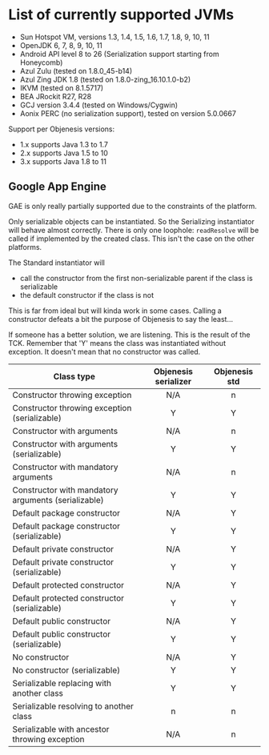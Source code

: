 # List of currently supported JVMs

* Sun Hotspot VM, versions 1.3, 1.4, 1.5, 1.6, 1.7, 1.8, 9, 10, 11
* OpenJDK 6, 7, 8, 9, 10, 11
* Android API level 8 to 26 (Serialization support starting from Honeycomb)
* Azul Zulu (tested on 1.8.0_45-b14)
* Azul Zing JDK 1.8 (tested on 1.8.0-zing_16.10.1.0-b2)
* IKVM (tested on 8.1.5717)
* BEA JRockit R27, R28
* GCJ version 3.4.4 (tested on Windows/Cygwin)
* Aonix PERC (no serialization support), tested on version 5.0.0667

Support per Objenesis versions:

* 1.x supports Java 1.3 to 1.7
* 2.x supports Java 1.5 to 10
* 3.x supports Java 1.8 to 11
 
## Google App Engine 

GAE is only really partially supported due to the constraints of the platform.

Only serializable objects can be instantiated. So the Serializing instantiator will behave almost correctly. There
is only one loophole: `readResolve` will be called if implemented by the created class. This isn't the case
on the other platforms.

The Standard instantiator will 
* call the constructor from the first non-serializable parent if the class is serializable
* the default constructor if the class is not
 
This is far from ideal but will kinda work in some cases. Calling a constructor defeats a bit the purpose of
Objenesis to say the least...

If someone has a better solution, we are listening. This is the result of the TCK. Remember that 'Y' means
the class was instantiated without exception. It doesn't mean that no constructor was called.

|Class type                                        |Objenesis serializer|Objenesis std|
|---------------------------------------------------|:-----------------:|:-----------:|
|Constructor throwing exception                     |N/A                |n            |
|Constructor throwing exception (serializable)      |Y                  |Y            |
|Constructor with arguments                         |N/A                |n            |
|Constructor with arguments (serializable)          |Y                  |Y            |
|Constructor with mandatory arguments               |N/A                |n            |
|Constructor with mandatory arguments (serializable)|Y                  |Y            |
|Default package constructor                        |N/A                |Y            |
|Default package constructor (serializable)         |Y                  |Y            |
|Default private constructor                        |N/A                |Y            |
|Default private constructor (serializable)         |Y                  |Y            |
|Default protected constructor                      |N/A                |Y            |
|Default protected constructor (serializable)       |Y                  |Y            |
|Default public constructor                         |N/A                |Y            |
|Default public constructor (serializable)          |Y                  |Y            |
|No constructor                                     |N/A                |Y            |
|No constructor (serializable)                      |Y                  |Y            |
|Serializable replacing with another class          |Y                  |Y            |
|Serializable resolving to another class            |n                  |n            |
|Serializable with ancestor throwing exception      |N/A                |n            |
